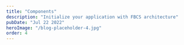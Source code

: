 ```yaml
---
title: "Components"
description: "Initialize your application with FBCS architecture"
pubDate: "Jul 22 2022"
heroImage: "/blog-placeholder-4.jpg"
order: 4
---
```

